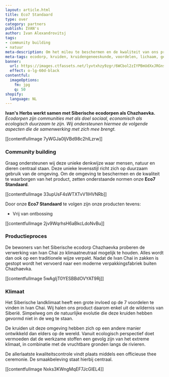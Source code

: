 ```yaml
---
layout: article.html
title: Eco7 Standaard
type: over
category: partners
publish: IVAN's
author: Ivan Alexandrovitsj
tags:
- community building
- natuur
meta-description: Om het mileu te beschermen en de kwaliteit van ons product te kunnen waarborgen, zet onze Eco7 Standaard de norm... Lees snel meer over onze Eco7 Standaard. 
meta-tags: ecodorp, kruiden, kruidengeneeskunde, voordelen, lichaam, geest, siberië, introduceren, kruiden, informeren, community building, siberische kruidenthee, milieu, eco7 standaard, ontbossingen
banner:
  url: https://images.ctfassets.net/lyvtxhzy9zgr/6WCbol2zIYPBmUdXxJRGns/8292e1d2ef8b74ef5deefbcbfe26faf0/production-proces-herbs-dyingbanner.png?fm=jpg&q=50
  effect: o-lg-60d-black
contentful:
  imageOptions:
    fm: jpg
    q: 50
shopify:
  language: NL
---
```


**Ivan's Herbs werkt samen met Siberische ecodorpen als Chazhaevka.** <br>
_Ecodorpen zijn communities met als doel sociaal, economisch als ecologisch duurzaam te zijn. Wij ondersteunen hiermee de volgende aspecten die de samenwerking met zich mee brengt._

[[contentfulImage 7yWGJa0IjVBd98c2hILzrw]]

### Community building

Graag ondersteunen wij deze unieke denkwijze waar mensen, natuur en dieren centraal staan. Deze unieke levensstijl richt zich op duurzaam gebruik van de omgeving. Om de omgeving te beschermen en de kwaliteit te waarborgen van het product, zetten onderstaande normen onze **Eco7 Standaard**.

[[contentfulImage 33upUsF4sWTXTvV1IHVNRb]]

Door onze **Eco7 Standaard** te volgen zijn onze producten tevens:
- Vrij van ontbossing

[[contentfulImage 2jv9WqrhsH6aBkcLdoNvBu]]

### Productieproces

De bewoners van het Siberische ecodorp Chazhaevka proberen de verwerking van Ivan Chai zo klimaatneutraal mogelijk te houden. Alles wordt dan ook op een traditionele wijze verpakt. Nadat de Ivan Chai in zakken is gestopt wordt het vervoerd naar een moderne verpakkingsfabriek buiten Chazhaevka.
    
[[contentfulImage 5wAgIjT0YESBBdOVYAT9Rj]]

### Klimaat

Het Siberische landklimaat heeft een grote invloed op de 7 voordelen te vinden in Ivan Chai. Wij halen ons product daarom enkel uit de wildernis van Siberië. Simpelweg om de natuurlijke evolutie die deze kruiden hebben gevormd niet in de weg te staan.

De kruiden uit deze omgeving hebben zich op een andere manier ontwikkeld dan elders op de wereld. Vanuit ecologisch perspectief doet vermoeden dat de werkzame stoffen een gevolg zijn van het extreme klimaat, in combinatie met de vruchtbare gronden langs de rivieren.

De allerlaatste kwaliteitscontrole vindt plaats middels een officieuse thee ceremonie. De smaakbeleving staat hierbij centraal. 


[[contentfulImage Nxks3KWngMqEF7JcGIEL4]]
